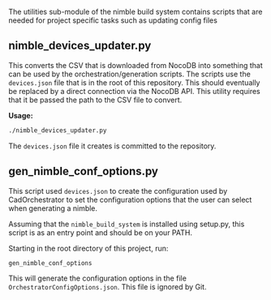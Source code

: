 The utilities sub-module of the nimble build system contains scripts that are needed for project specific tasks such as updating config files

## nimble_devices_updater.py

This converts the CSV that is downloaded from NocoDB into something that can be used by the orchestration/generation scripts. The scripts use the `devices.json` file that is in the root of this repository. This should eventually be replaced by a direct connection via the NocoDB API. This utility requires that it be passed the path to the CSV file to convert.

**Usage:**

```bash
./nimble_devices_updater.py
```

The `devices.json` file it creates is committed to the repository.

## gen_nimble_conf_options.py

This script used `devices.json` to create the configuration used by CadOrchestrator to set the configuration options that the user can select when generating a nimble.

Assuming that the `nimble_build_system` is installed using setup.py, this script is as an entry point and should be on your PATH.

Starting in the root directory of this project, run:

```bash
gen_nimble_conf_options
```

This will generate the configuration options in the file `OrchestratorConfigOptions.json`. This file is ignored by Git.

